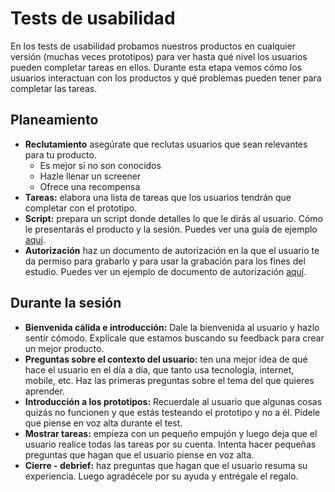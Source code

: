 # Tests de usabilidad

En los tests de usabilidad probamos nuestros productos en cualquier versión (muchas veces prototipos) para ver hasta qué nivel los usuarios pueden completar tareas en ellos. Durante esta etapa vemos cómo los usuarios interactuan con los productos y qué problemas pueden tener para completar las tareas.


## Planeamiento

- **Reclutamiento** asegúrate que reclutas usuarios que sean relevantes para tu producto. 
	- Es mejor si no son conocidos
	- Hazle llenar un screener
	- Ofrece una recompensa
- **Tareas:** elabora una lista de tareas que los usuarios tendrán que completar con el prototipo. 
- **Script:** prepara un script donde detalles lo que le dirás al usuario. Cómo le presentarás el producto y la sesión. Puedes ver una guía de ejemplo [aquí]().
- **Autorización** haz un documento de autorización en la que el usuario te da permiso para grabarlo y para usar la grabación para los fines del estudio. Puedes ver un ejemplo de documento de autorización [aquí]().


## Durante la sesión

- **Bienvenida cálida e introducción:** Dale la bienvenida al usuario y hazlo sentir cómodo. Explícale que estamos buscando su feedback para crear un mejor producto.
- **Preguntas sobre el contexto del usuario:** ten una mejor idea de qué hace el usuario en el día a día, que tanto usa tecnología, internet, mobile, etc. Haz las primeras preguntas sobre el tema del que quieres aprender.  
- **Introducción a los prototipos:** Recuerdale al usuario que algunas cosas quizás no funcionen y que estás testeando el prototipo y no a él. Pídele que piense en voz alta durante el test.
- **Mostrar tareas:** empieza con un pequeño empujón y luego deja que el usuario realice todas las tareas por su cuenta. Intenta hacer pequeñas preguntas que hagan que el usuario piense en voz alta.
- **Cierre - debrief:** haz preguntas que hagan que el usuario resuma su experiencia. Luego agradécele por su ayuda y entrégale el regalo. 